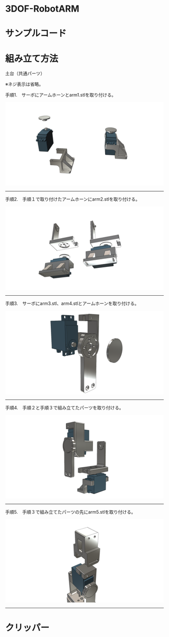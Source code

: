 # 3DOF-RobotARM

# サンプルコード

# 組み立て方法

土台（共通パーツ）

※ネジ表示は省略。

手順1.　サーボにアームホーンとarm1.stlを取り付ける。

![](./images/arm1.png)

<hr>

手順2.　手順１で取り付けたアームホーンにarm2.stlを取り付ける。

![](./images/arm2.png)

<hr>

手順3.　サーボにarm3.stl、arm4.stlとアームホーンを取り付ける。

![](./images/arm3.png)

<hr>

手順4.　手順２と手順３で組み立てたパーツを取り付ける。

![](./images/arm4.png)

<hr>

手順5.　手順３で組み立てたパーツの先にarm5.stlを取り付ける。

![](./images/arm5.png)

<hr>

# クリッパー




